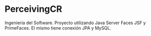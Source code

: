 # PerceivingCR

Ingeniería del Software.
Proyecto utilizando Java Server Faces JSF y PrimeFaces.
El mismo tiene conexión JPA y MySQL.
